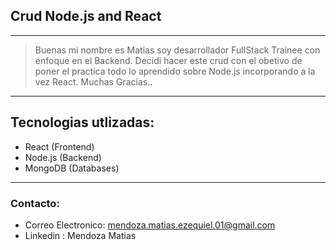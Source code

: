 ## Crud Node.js and React
---

> Buenas mi nombre es Matias soy desarrollador FullStack Trainee con enfoque en el Backend. Decidi hacer este crud con el obetivo de poner el practica todo lo aprendido sobre Node.js incorporando a la vez React.
Muchas Gracias..
---
## Tecnologias utlizadas:
* React (Frontend)
* Node.js (Backend)
* MongoDB (Databases)
---
### Contacto:

 * Correo Electronico: mendoza.matias.ezequiel.01@gmail.com
 * Linkedin : Mendoza Matias
